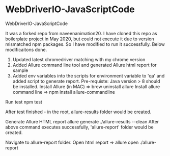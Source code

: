 # WebDriverIO-JavaScriptCode
WebDriverIO-JavaScriptCode

It was a forked repo from naveenanimation20.
I have cloned this repo as boilerplate project in May 2020, but could not execute it due to version mismatched npm packages.
So I have modified to run it successfully.
Below modificaitons done.

1. Updated latest chromedriver matching with my chrome version
2. Added Allure command line tool and generated Allure html report for sample
3. Added env variables into the scripts for environment variable to 'qa' and added script to generate report.
    Pre-requiste: 
      Java version > 8 should be installed.
      Install Allure (in MAC) => brew uninstall allure
      Install allure command line => npm install allure-commandline

Run test
npm test

After test finished - in the root, allure-results folder would be created.

Generate Allure HTML report
allure generate ./allure-results --clean
After above command executes successfully, 'allure-report' folder would be created.

Navigate to allure-report folder. Open html report
=> allure open ./allure-report

    
